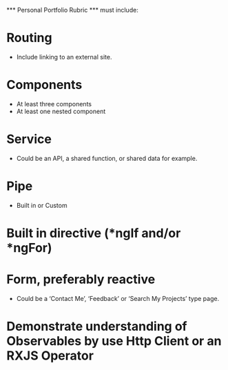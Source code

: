 *** Personal Portfolio Rubric ***
must include:
 
# Routing
- Include linking to an external site. 

# Components 
- At least three components
- At least one nested component

# Service 
- Could be an API, a shared function, or shared data for example. 

# Pipe 
- Built in or Custom 

# Built in directive (*ngIf and/or *ngFor) 
# Form, preferably reactive 
- Could be a ‘Contact Me’, ‘Feedback’ or ‘Search My Projects’ type page. 

#  Demonstrate understanding of Observables by use Http Client or an RXJS Operator